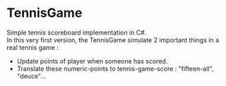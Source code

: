 # TennisGame 
Simple tennis scoreboard implementation in C#.<br />
In this very first version, the TennisGame simulate 2 important things in a real tennis game : 
 - Update points of player when someone has scored.
 - Translate these numeric-points to tennis-game-score : "fifteen-all", "deuce"...


